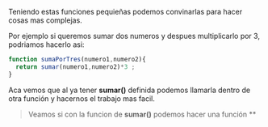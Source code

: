 Teniendo estas funciones pequieñas podemos convinarlas para hacer cosas mas complejas.

Por ejemplo si queremos sumar dos numeros y despues multiplicarlo por 3, podriamos hacerlo asi:

```javascript
function sumaPorTres(numero1,numero2){
  return sumar(numero1,numero2)*3 ;
}
```

Aca vemos que al ya tener **sumar()** definida podemos llamarla dentro de otra función y hacernos el trabajo mas facil.

> Veamos si con la funcion de **sumar()** podemos hacer una función ** 
